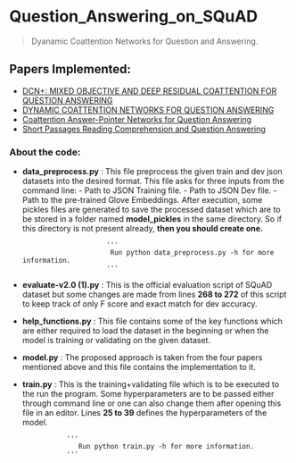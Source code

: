 # Question_Answering_on_SQuAD
> Dyanamic Coattention Networks for Question and Answering.

## Papers Implemented:
   * [DCN+: MIXED OBJECTIVE AND DEEP RESIDUAL COATTENTION FOR QUESTION ANSWERING](https://arxiv.org/abs/1711.00106)
   * [DYNAMIC COATTENTION NETWORKS FOR QUESTION ANSWERING](https://arxiv.org/abs/1611.01604)
   * [Coattention Answer-Pointer Networks for Question Answering](https://web.stanford.edu/class/cs224n/reports/2761042.pdf)
   * [Short Passages Reading Comprehension and Question Answering](http://www.ccs.neu.edu/home/luwang/courses/reports_cs6120_fa17/2.pdf)

### About the code:
  * **data_preprocess.py** : This file preprocess the given train and dev json datasets into the desired format. This file                                asks for three inputs from the command line:
                             - Path to JSON Training file.
                             - Path to JSON Dev file.
                             - Path to the pre-trained Glove Embeddings.
                             After execution, some pickles files are generated to save the processed dataset which are to be                              stored in a folder named **model_pickles** in the same directory. So if this directory is not                                present already, **then you should create one.**
                        
                             ''' 
                              Run python data_preprocess.py -h for more information.
                             '''
                       
* **evaluate-v2.0 (1).py** : This is the official evaluation script of SQuAD dataset but some changes are made from lines 
                             **268  to 272** of this script to keep track of only F score and exact match for dev accuracy.
  
* **help_functions.py** : This file contains some of the key functions which are either required to load the dataset in the                             beginning or when the model is training or validating on the given dataset.
  
* **model.py** : The proposed approach is taken from the four papers mentioned above and this file contains the                                implementation to it.
  
* **train.py** : This is the training+validating file which is to be executed to the run the program. Some hyperparameters                    are to be passed either through command line or one can also change them after opening this file in an                        editor. Lines **25 to 39** defines the hyperparameters of the model.

                 '''        
                    Run python train.py -h for more information.
                 '''   
                  
                  
